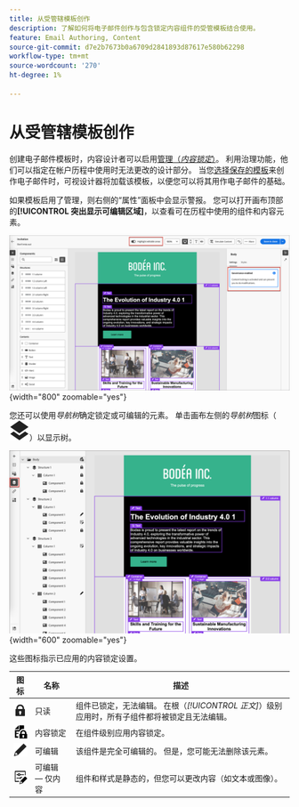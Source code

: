 ```yaml
---
title: 从受管辖模板创作
description: 了解如何将电子邮件创作与包含锁定内容组件的受管模板结合使用。
feature: Email Authoring, Content
source-git-commit: d7e2b7673b0a6709d2841893d87617e580b62298
workflow-type: tm+mt
source-wordcount: '270'
ht-degree: 1%

---
```


# 从受管辖模板创作

创建电子邮件模板时，内容设计者可以启用[管理（_内容锁定_）](./template-content-governance.md)。 利用治理功能，他们可以指定在帐户历程中使用时无法更改的设计部分。 当您[选择保存的模板](./email-authoring.md#select-a-template)来创作电子邮件时，可视设计器将加载该模板，以便您可以将其用作电子邮件的基础。

如果模板启用了管理，则右侧的“属性”面板中会显示警报。 您可以打开画布顶部的&#x200B;**[!UICONTROL 突出显示可编辑区域]**，以查看可在历程中使用的组件和内容元素。

![在受管辖的模板中查看可编辑区域](./assets/email-designer-governed-highlight.png){width="800" zoomable="yes"}

您还可以使用&#x200B;_导航树_&#x200B;确定锁定或可编辑的元素。 单击画布左侧的&#x200B;_导航树_&#x200B;图标（![链接图标](../assets/do-not-localize/icon-navigation-tree.svg)）以显示树。

![在受管辖的模板中查看可编辑区域](./assets/email-designer-governed-tree.png){width="600" zoomable="yes"}

这些图标指示已应用的内容锁定设置。

| 图标 | 名称 | 描述 |
|------|------|-------------|
| ![只读图标](../assets/do-not-localize/icon-tree-lock.svg) | 只读 | 组件已锁定，无法编辑。 在根（_[!UICONTROL 正文]_）级别应用时，所有子组件都将被锁定且无法编辑。 |
| ![内容编辑图标](../assets/do-not-localize/icon-tree-content-lock.svg) | 内容锁定 | 在组件级别应用内容锁定。 |
| ![可编辑图标](../assets/do-not-localize/icon-edit.svg) | 可编辑 | 该组件是完全可编辑的。 但是，您可能无法删除该元素。 |
| ![内容编辑图标](../assets/do-not-localize/icon-tree-edit-text.svg) | 可编辑 — 仅内容 | 组件和样式是静态的，但您可以更改内容（如文本或图像）。 |

